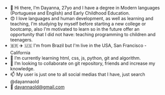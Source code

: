 - 👋 Hi there, I’m Dayanna, 27yo and I have a degree in Modern languages (Portuguese and English) and Early Childhood Education. 
- 😍 I love languages and human development, as well as learning and teaching, I'm studying by myself before starting a new college or bootcamp, 
also I'm motivated to learn so in the future offer an opportunity that I did not have: teaching programming to children and teenagers.
- 🇧🇷 ✈️ :us: I'm from Brazil but I'm live in the USA, San Francisco - California 
- 🌱 I’m currently learning html, css, js, python, git and algorithm.
- 💞️ I’m looking to collaborate on git repository, friends and increase my knowledge.
- 📫 My user is just one to all social medias that I have, just search @dayannaold
- 📧 dayannaold@gmail.com
